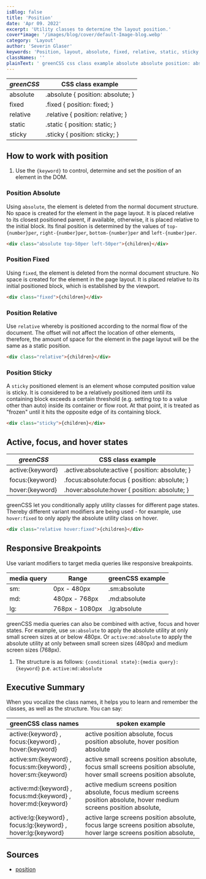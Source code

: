 ```yaml
---
isBlog: false
title: 'Position'
date: 'Apr 09. 2022'
excerpt: 'Utility classes to determine the layout position.'
cover*image: '/images/blog/cover/default-Image-blog.webp'
category: 'Layout'
author: 'Severin Glaser'
keywords: 'Position, layout, absolute, fixed, relative, static, sticky'
classNames: ''
plainText: ' greenCSS css class example absolute absolute position: absolute; fixed fixed position: fixed; relative relative position: relative; static static position: static; sticky sticky position: sticky; how to work with position 1 use the ` keyword ` to control determine and set the position of an element in the dom position absolute using `absolute` the element is deleted from the normal document structure no space is created for the element in the page layout it is placed relative to its closest positioned parent if available otherwise it is placed relative to the initial block its final position is determined by the values of `top number per` `right number per` `bottom number per` and `left number per`  position fixed using `fixed` the element is deleted from the normal document structure no space is created for the element in the page layout it is placed relative to its initial positioned block which is established by the viewport  position relative use `relative` whereby is positioned according to the normal flow of the document the offset will not affect the location of other elements therefore the amount of space for the element in the page layout will be the same as a static position  position sticky a `sticky` positioned element is an element whose computed position value is sticky it is considered to be a relatively positioned item until its containing block exceeds a certain threshold e g setting top to a value other than auto inside its container or flow root at that point it is treated as frozen until it hits the opposite edge of its containing block  active focus and hover states greenCSS css class example active: keyword active :absolute:active position: absolute; focus: keyword focus :absolute:focus position: absolute; hover: keyword hover :absolute:hover position: absolute; greenCSS let you conditionally apply utility classes for different page states thereby different variant modifiers are being used for example use `hover:fixed` to only apply the absolute utility class on hover  responsive breakpoints use variant modifiers to target media queries like responsive breakpoints media query range greenCSS example sm: 0px 480px sm:absolute md: 480px 768px md:absolute lg: 768px 1080px lg:absolute greenCSS media queries can also be combined with active focus and hover states for example use `sm:absolute` to apply the absolute utility at only small screen sizes at or below 480px or `active:md:absolute` to apply the absolute utility at only between small screen sizes 480px and medium screen sizes 768px 1 the structure is as follows: ` conditional state : media query : keyword ` p e `active:md:absolute` executive summary when you vocalize the class names it helps you to learn and remember the classes as well as the structure you can say: greenCSS class names spoken example active: keyword focus: keyword hover: keyword active position absolute focus position absolute hover position absolute active:sm: keyword focus:sm: keyword hover:sm: keyword active small screens position absolute focus small screens position absolute hover small screens position absolute active:md: keyword focus:md: keyword hover:md: keyword active medium screens position absolute focus medium screens position absolute hover medium screens position absolute active:lg: keyword focus:lg: keyword hover:lg: keyword active large screens position absolute focus large screens position absolute hover large screens position absolute sources position https: developer mozilla org en-us docs web css position '
---
```


| _greenCSS_ | CSS class example                 |
| ---------- | --------------------------------- |
| absolute   | .absolute { position: absolute; } |
| fixed      | .fixed { position: fixed; }       |
| relative   | .relative { position: relative; } |
| static     | .static { position: static; }     |
| sticky     | .sticky { position: sticky; }     |

## How to work with position

1. Use the `{keyword}` to control, determine and set the position of an element in the DOM.

### Position Absolute

Using `absolute`, the element is deleted from the normal document structure. No space is created for the element in the page layout. It is placed relative to its closest positioned parent, if available, otherwise, it is placed relative to the initial block. Its final position is determined by the values of `top-{number}per`, `right-{number}per`, `bottom-{number}per` and `left-{number}per`.

```html
<div class="absolute top-50per left-50per">{children}</div>
```

### Position Fixed

Using `fixed`, the element is deleted from the normal document structure. No space is created for the element in the page layout. It is placed relative to its initial positioned block, which is established by the viewport.

```html
<div class="fixed">{children}</div>
```

### Position Relative

Use `relative` whereby is positioned according to the normal flow of the document. The offset will not affect the location of other elements, therefore, the amount of space for the element in the page layout will be the same as a static position.

```html
<div class="relative">{children}</div>
```

### Position Sticky

A `sticky` positioned element is an element whose computed position value is sticky. It is considered to be a relatively positioned item until its containing block exceeds a certain threshold (e.g. setting top to a value other than auto) inside its container or flow root. At that point, it is treated as "frozen" until it hits the opposite edge of its containing block.

```html
<div class="sticky">{children}</div>
```

## Active, focus, and hover states

| _greenCSS_       | CSS class example                                |
| ---------------- | ------------------------------------------------ |
| active:{keyword} | .active\:absolute:active { position: absolute; } |
| focus:{keyword}  | .focus\:absolute:focus { position: absolute; }   |
| hover:{keyword}  | .hover\:absolute:hover { position: absolute; }   |

greenCSS let you conditionally apply utility classes for different page states. Thereby different variant modifiers are being used - for example, use `hover:fixed` to only apply the absolute utility class on hover.

```html
<div class="relative hover:fixed">{children}</div>
```

## Responsive Breakpoints

Use variant modifiers to target media queries like responsive breakpoints.

| media query | Range          | greenCSS example |
| ----------- | -------------- | ---------------- |
| sm:         | 0px - 480px    | .sm:absolute     |
| md:         | 480px - 768px  | .md:absolute     |
| lg:         | 768px - 1080px | .lg:absolute     |

greenCSS media queries can also be combined with active, focus and hover states. For example, use `sm:absolute` to apply the absolute utility at only small screen sizes at or below 480px. Or `active:md:absolute` to apply the absolute utility at only between small screen sizes (480px) and medium screen sizes (768px).

1. The structure is as follows: `{conditional state}:{media query}:{keyword}` p.e. `active:md:absolute`

## Executive Summary

When you vocalize the class names, it helps you to learn and remember the classes, as well as the structure. You can say:

| greenCSS class names                                          | spoken example                                                                                                           |
| ------------------------------------------------------------- | ------------------------------------------------------------------------------------------------------------------------ |
| active:{keyword} , focus:{keyword} , hover:{keyword}          | active position absolute, focus position absolute, hover position absolute                                               |
| active:sm:{keyword} , focus:sm:{keyword} , hover:sm:{keyword} | active small screens position absolute, focus small screens position absolute, hover small screens position absolute,    |
| active:md:{keyword} , focus:md:{keyword} , hover:md:{keyword} | active medium screens position absolute, focus medium screens position absolute, hover medium screens position absolute, |
| active:lg:{keyword} , focus:lg:{keyword} , hover:lg:{keyword} | active large screens position absolute, focus large screens position absolute, hover large screens position absolute,    |

## Sources

- [position](https://developer.mozilla.org/en-US/docs/Web/CSS/position)
